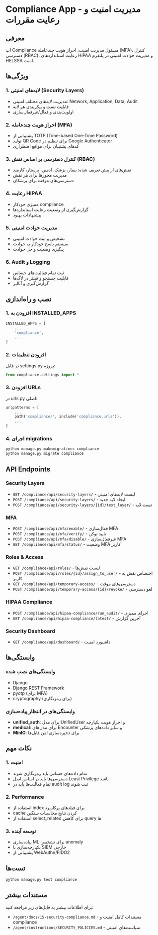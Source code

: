 # Compliance App - مدیریت امنیت و رعایت مقررات

## معرفی
اپ Compliance مسئول مدیریت امنیت، احراز هویت چندعامله (MFA)، کنترل دسترسی (RBAC)، رعایت استانداردهای HIPAA و مدیریت حوادث امنیتی در پلتفرم HELSSA است.

## ویژگی‌ها

### 1. لایه‌های امنیتی (Security Layers)
- مدیریت لایه‌های مختلف امنیتی: Network, Application, Data, Audit
- قابلیت تست و پیکربندی هر لایه
- اولویت‌بندی و فعال/غیرفعال‌سازی

### 2. احراز هویت چندعامله (MFA)
- پشتیبانی از TOTP (Time-based One-Time Password)
- تولید QR Code برای تنظیم در Google Authenticator
- کدهای پشتیبان برای مواقع اضطراری

### 3. کنترل دسترسی بر اساس نقش (RBAC)
- نقش‌های از پیش تعریف شده: بیمار، پزشک، ادمین، پرستار، کارمند
- مدیریت مجوزها برای هر نقش
- دسترسی‌های موقت برای پزشکان

### 4. رعایت HIPAA
- ممیزی خودکار compliance
- گزارش‌گیری از وضعیت رعایت استانداردها
- پیشنهادات بهبود

### 5. مدیریت حوادث امنیتی
- تشخیص و ثبت حوادث امنیتی
- سیستم پاسخ خودکار به حوادث
- پیگیری وضعیت و حل حوادث

### 6. Audit و Logging
- ثبت تمام فعالیت‌های حساس
- قابلیت جستجو و فیلتر در لاگ‌ها
- گزارش‌گیری و آنالیز

## نصب و راه‌اندازی

### 1. افزودن به INSTALLED_APPS
```python
INSTALLED_APPS = [
    ...
    'compliance',
    ...
]
```

### 2. افزودن تنظیمات
در فایل settings.py پروژه:
```python
from compliance.settings import *
```

### 3. افزودن URLs
در urls.py اصلی:
```python
urlpatterns = [
    ...
    path('compliance/', include('compliance.urls')),
    ...
]
```

### 4. اجرای migrations
```bash
python manage.py makemigrations compliance
python manage.py migrate compliance
```

## API Endpoints

### Security Layers
- `GET /compliance/api/security-layers/` - لیست لایه‌های امنیتی
- `POST /compliance/api/security-layers/` - ایجاد لایه جدید
- `POST /compliance/api/security-layers/{id}/test_layer/` - تست لایه

### MFA
- `POST /compliance/api/mfa/enable/` - فعال‌سازی MFA
- `POST /compliance/api/mfa/verify/` - تایید توکن
- `POST /compliance/api/mfa/disable/` - غیرفعال‌سازی MFA
- `GET /compliance/api/mfa/status/` - وضعیت MFA کاربر

### Roles & Access
- `GET /compliance/api/roles/` - لیست نقش‌ها
- `POST /compliance/api/roles/{id}/assign_to_user/` - اختصاص نقش به کاربر
- `GET /compliance/api/temporary-access/` - دسترسی‌های موقت
- `POST /compliance/api/temporary-access/{id}/revoke/` - لغو دسترسی

### HIPAA Compliance
- `POST /compliance/api/hipaa-compliance/run_audit/` - اجرای ممیزی
- `GET /compliance/api/hipaa-compliance/latest/` - آخرین گزارش

### Security Dashboard
- `GET /compliance/api/dashboard/` - داشبورد امنیت

## وابستگی‌ها

### وابستگی‌های نصب شده
- Django
- Django REST Framework
- pyotp (برای MFA)
- cryptography (برای رمزنگاری)

### وابستگی‌های در انتظار پیاده‌سازی
- **unified_auth**: برای مدل UnifiedUser و احراز هویت یکپارچه
- **medical**: برای مدل‌های Encounter و سایر داده‌های پزشکی
- **MinIO**: برای ذخیره‌سازی امن فایل‌ها

## نکات مهم

### 1. امنیت
- تمام داده‌های حساس باید رمزنگاری شوند
- دسترسی‌ها باید بر اساس اصل Least Privilege باشد
- تمام فعالیت‌ها باید در audit log ثبت شوند

### 2. Performance
- استفاده از index برای فیلدهای پرکاربرد
- cache کردن نتایج محاسبات سنگین
- استفاده از select_related برای کاهش query ها

### 3. توسعه آینده
- پیاده‌سازی ML برای تشخیص anomaly
- یکپارچه‌سازی با SIEM خارجی
- پشتیبانی از WebAuthn/FIDO2

## تست‌ها
```bash
python manage.py test compliance
```

## مستندات بیشتر
برای اطلاعات بیشتر به فایل‌های زیر مراجعه کنید:
- `/agent/docs/15-security-compliance.md` - مستندات کامل امنیت و compliance
- `/agent/instructions/SECURITY_POLICIES.md` - سیاست‌های امنیتی